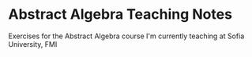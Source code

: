 # Abstract Algebra Teaching Notes
Exercises for the Abstract Algebra course I'm currently teaching at Sofia University, FMI
